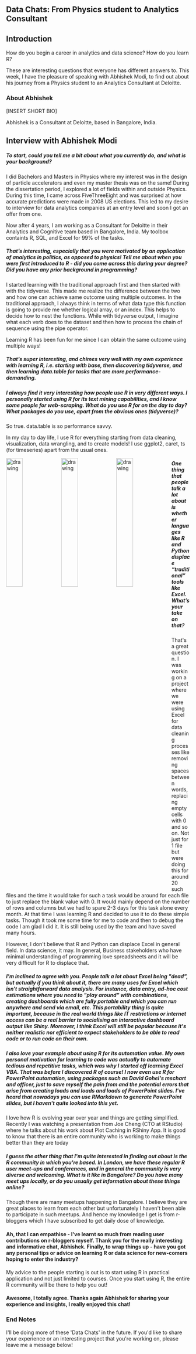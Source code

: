 ## Data Chats: From Physics student to Analytics Consultant

## Introduction

How do you begin a career in analytics and data science? How do you learn R? 

These are interesting questions that everyone has different answers to. This week, I have the pleasure of speaking with Abhishek Modi, to find out about his journey from a Physics student to an Analytics Consultant at Deloitte. 

### About Abhishek

[INSERT SHORT BIO]

Abhishek is a Consultant at Deloitte, based in Bangalore, India. 

## Interview with Abhishek Modi

##### To start, could you tell me a bit about what you currently do, and what is your background?

I did Bachelors and Masters in Physics where my interest was in the design of particle accelerators and even my master thesis was on the same! During the dissertation period, I explored a lot of fields within and outside Physics. During this time, I came across FiveThreeEight and was surprised at how accurate predictions were made in 2008 US elections. This led to my desire to interview for data analytics companies at an entry level and soon I got an offer from one.

Now after 4 years, I am working as a Consultant for Deloitte in their Analytics and Cognitive team based in Bangalore, India. My toolbox containts R, SQL, and Excel for 99% of the tasks.

##### That’s interesting, especially that you were motivated by an application of analytics in politics, as opposed to physics! Tell me about when you were first introduced to R - did you come across this during your degree? Did you have any prior background in programming?

I started learning with the traditional approach first and then started with with the tidyverse. This made me realize the difference between the two and how one can achieve same outcome using multiple outcomes. In the traditional approach, I always think in terms of what data type this function is going to provide me whether logical array, or an index. This helps to decide how to nest the functions.
While with tidyverse output, I imagine what each verb does to the dataset and then how to process the chain of sequence using the pipe operator.

Learning R has been fun for me since I can obtain the same outcome using multiple ways!

##### That’s super interesting, and chimes very well with my own experience with learning R, i.e. starting with base, then discovering tidyverse, and then learning data.table for tasks that are more performance-demanding.

##### I always find it very interesting how people use R in very different ways. I personally started using R for its text mining capabilities, and I know some people for web-scraping. What do you use R for on the day to day? What packages do you use, apart from the obvious ones (tidyverse)?

So true. data.table is so performance savvy.

In my day to day life, I use R for everything starting from data cleaning, visualization, data wrangling, and to create models! I use ggplot2, caret, ts (for timeseries) apart from the usual ones.

<img src="https://martinctc.github.io/blog/images/Rlogo.png" alt="drawing" width="30%" style="float:left"/>
<img src="https://martinctc.github.io/blog/images/python.png" alt="drawing" width="30%" style="float:left"/>
<img src="https://martinctc.github.io/blog/images/MSExcel.png" alt="drawing" width="30%" style="float:left"/>

##### One thing that people talk a lot about is whether languages like R and Python displace “traditional” tools like Excel. What’s your take on that?

That's a great question. I was working on a project where we were using Excel for data cleaning processes like removing spaces between words, replacing empty cells with 0 and so on.  Not just for 1 file but were doing this for around 20 such files and the time it would take for such a task would be around for each file to just replace the blank value with 0.  It would mainly depend on the number of rows and columns but we had to spare 2-3 days for this task alone every month. At that time I was learning R and decided to use it to do these simple tasks. Though it took me some time for me to code and then to debug the code I am glad I did it. It is still being used by the team and have saved many hours.

However, I don't believe that R and Python can displace Excel in general field. In data science, it may. In general, Business stakeholders who have minimal understanding of programming love spreadsheets and it will be very difficult for R to displace that.

##### I'm inclined to agree with you. People talk a lot about Excel being "dead", but actually if you think about it, there are many uses for Excel which isn't straightforward data analysis. For instance, data entry, ad-hoc cost estimations where you need to "play around" with combinations, creating dashboards which are fully portable and which you can run anywhere and send via email, etc. This portability thing is quite important, because in the real world things like IT restrictions or internet access can be a real barrier to socialising an interactive dashboard output like Shiny. Moreover, I think Excel will still be popular because it's neither realistic nor efficient to expect stakeholders to be able to read code or to run code on their own. 

##### I also love your example about using R for its automation value. My own personal motivation for learning to code was actually to automate tedious and repetitive tasks, which was why I started off learning Excel VBA. That was before I discovered R of course! I now even use R for PowerPoint automation, using packages such as David Gohel's mschart and officer, just to save myself the pain from and the potential errors that arise from creating loads and loads and loads of PowerPoint slides. I've heard that nowadays you can use RMarkdown to generate PowerPoint slides, but I haven't quite looked into this yet.

I love how R is evolving year over year and things are getting simplified. Recently I was watching a presentation from Joe Cheng (CTO at RStudio) where he talks about his work about Plot Caching in RShiny App. It is good to know that there is an entire community who is working to make things better than they are today

##### I guess the other thing that I'm quite interested in finding out about is the R community in which you're based. In London, we have these regular R user meet-ups and conferences, and in general the community is very diverse and welcoming. What is it like in Bangalore? Do you have many meet ups locally, or do you usually get information about these things online?

Though there are many meetups happening in Bangalore. I believe they are great places to learn from each other but unfortunately I haven't been able to participate in such meetups. And hence my knowledge I get is from r-bloggers which I have subscribed to get daily dose of knowledge.

#### Ah, that I can empathise - I've learnt so much from reading user contributions on r-bloggers myself. Thank you for the really interesting and informative chat, Abhishek. Finally, to wrap things up - have you got any personal tips or advice on learning R or data science for new-comers hoping to enter the industry?

My advice to the people starting is out is to start using R in practical application and not just limited to courses. Once you start using R, the entire R community will be there to help you out!

#### Awesome, I totally agree. Thanks again Abhishek for sharing your experience and insights, I really enjoyed this chat!

### End Notes

I'll be doing more of these 'Data Chats' in the future. If you'd like to share your experience or an interesting project that you're working on, please leave me a message below! 
